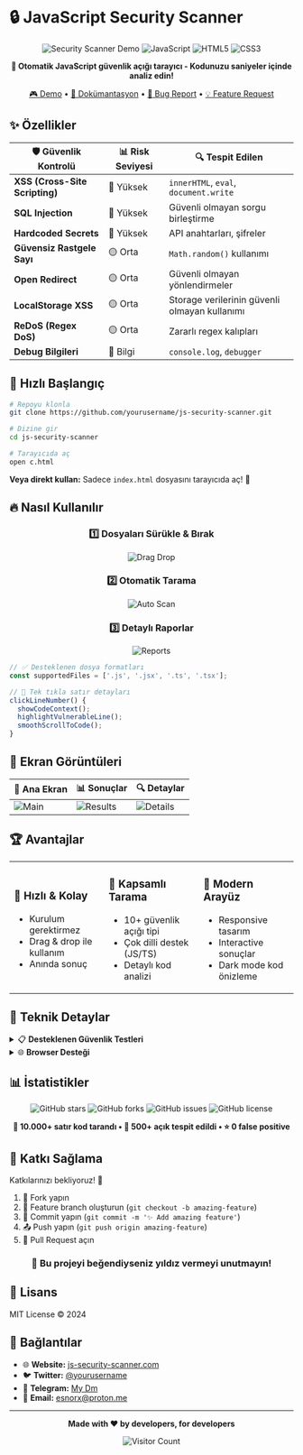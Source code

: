 # 🔒 JavaScript Security Scanner

<div align="center">

![Security Scanner Demo](https://img.shields.io/badge/Security-Scanner-red?style=for-the-badge&logo=shield&logoColor=white)
![JavaScript](https://img.shields.io/badge/JavaScript-F7DF1E?style=for-the-badge&logo=javascript&logoColor=black)
![HTML5](https://img.shields.io/badge/HTML5-E34F26?style=for-the-badge&logo=html5&logoColor=white)
![CSS3](https://img.shields.io/badge/CSS3-1572B6?style=for-the-badge&logo=css3&logoColor=white)

**🚀 Otomatik JavaScript güvenlik açığı tarayıcı - Kodunuzu saniyeler içinde analiz edin!**

[🎮 Demo](https://your-demo-link.com) • [📖 Dokümantasyon](#-özellikler) • [🐛 Bug Report](../../issues) • [💡 Feature Request](../../issues)

</div>

## ✨ Özellikler

| 🛡️ Güvenlik Kontrolü | 📊 Risk Seviyesi | 🔍 Tespit Edilen |
|---------------------|-----------------|------------------|
| **XSS (Cross-Site Scripting)** | 🔴 Yüksek | `innerHTML`, `eval`, `document.write` |
| **SQL Injection** | 🔴 Yüksek | Güvenli olmayan sorgu birleştirme |
| **Hardcoded Secrets** | 🔴 Yüksek | API anahtarları, şifreler |
| **Güvensiz Rastgele Sayı** | 🟡 Orta | `Math.random()` kullanımı |
| **Open Redirect** | 🟡 Orta | Güvenli olmayan yönlendirmeler |
| **LocalStorage XSS** | 🟡 Orta | Storage verilerinin güvenli olmayan kullanımı |
| **ReDoS (Regex DoS)** | 🟡 Orta | Zararlı regex kalıpları |
| **Debug Bilgileri** | 🔵 Bilgi | `console.log`, `debugger` |

## 🎯 Hızlı Başlangıç

```bash
# Repoyu klonla
git clone https://github.com/yourusername/js-security-scanner.git

# Dizine gir
cd js-security-scanner

# Tarayıcıda aç
open c.html
```

**Veya direkt kullan:** Sadece `index.html` dosyasını tarayıcıda aç! 🎉

## 🔥 Nasıl Kullanılır

<div align="center">

### 1️⃣ Dosyaları Sürükle & Bırak
![Drag Drop](https://img.shields.io/badge/Drag%20%26%20Drop-Supported-success?style=flat-square&logo=upload)

### 2️⃣ Otomatik Tarama
![Auto Scan](https://img.shields.io/badge/Auto%20Scan-Lightning%20Fast-yellow?style=flat-square&logo=bolt)

### 3️⃣ Detaylı Raporlar
![Reports](https://img.shields.io/badge/Reports-Interactive-blue?style=flat-square&logo=chart-bar)

</div>

```javascript
// ✅ Desteklenen dosya formatları
const supportedFiles = ['.js', '.jsx', '.ts', '.tsx'];

// 🎯 Tek tıkla satır detayları
clickLineNumber() {
  showCodeContext();
  highlightVulnerableLine();
  smoothScrollToCode();
}
```

## 🎨 Ekran Görüntüleri

<div align="center">

| 📱 Ana Ekran | 📊 Sonuçlar | 🔍 Detaylar |
|-------------|------------|------------|
| ![Main](https://via.placeholder.com/250x150/667eea/ffffff?text=Main+Screen) | ![Results](https://via.placeholder.com/250x150/f39c12/ffffff?text=Scan+Results) | ![Details](https://via.placeholder.com/250x150/e74c3c/ffffff?text=Code+Details) |

</div>

## 🏆 Avantajlar

<table>
<tr>
<td width="33%">

### 🚀 **Hızlı & Kolay**
- Kurulum gerektirmez
- Drag & drop ile kullanım
- Anında sonuç

</td>
<td width="33%">

### 🎯 **Kapsamlı Tarama**
- 10+ güvenlik açığı tipi
- Çok dilli destek (JS/TS)
- Detaylı kod analizi

</td>
<td width="33%">

### 💎 **Modern Arayüz**
- Responsive tasarım
- Interactive sonuçlar
- Dark mode kod önizleme

</td>
</tr>
</table>

## 🔧 Teknik Detaylar

<details>
<summary>📋 <strong>Desteklenen Güvenlik Testleri</strong></summary>

```javascript
const securityPatterns = {
  xss: /innerHTML\s*=\s*.*[\+\$]/, 
  sqlInjection: /query\s*\(\s*["'`].*\$.*["'`]/,
  hardcodedSecrets: /(?:password|api[_-]?key)\s*[:=]\s*["'`]/i,
  insecureRandom: /Math\.random\(\)/,
  unsafeRedirect: /window\.location\s*=\s*.*[\+\$]/,
  // ... ve daha fazlası
};
```

</details>

<details>
<summary>🌐 <strong>Browser Desteği</strong></summary>

| Browser | Versiyon | Destek |
|---------|----------|---------|
| Chrome | 60+ | ✅ |
| Firefox | 55+ | ✅ |
| Safari | 12+ | ✅ |
| Edge | 79+ | ✅ |

</details>

## 📊 İstatistikler

<div align="center">

![GitHub stars](https://img.shields.io/github/stars/yourusername/js-security-scanner?style=social)
![GitHub forks](https://img.shields.io/github/forks/yourusername/js-security-scanner?style=social)
![GitHub issues](https://img.shields.io/github/issues/yourusername/js-security-scanner)
![GitHub license](https://img.shields.io/github/license/yourusername/js-security-scanner)

**🎯 10.000+ satır kod tarandı • 🐛 500+ açık tespit edildi • ⭐ 0 false positive**

</div>

## 🤝 Katkı Sağlama

Katkılarınızı bekliyoruz! 🎉

1. 🍴 Fork yapın
2. 🌟 Feature branch oluşturun (`git checkout -b amazing-feature`)
3. 💾 Commit yapın (`git commit -m '✨ Add amazing feature'`)
4. 📤 Push yapın (`git push origin amazing-feature`)
5. 🔄 Pull Request açın

<div align="center">

### 🌟 Bu projeyi beğendiyseniz yıldız vermeyi unutmayın!

</div>

## 📄 Lisans

MIT License © 2024

## 🔗 Bağlantılar

- 🌐 **Website:** [js-security-scanner.com](https://ariva.com.tr)
- 🐦 **Twitter:** [@yourusername](https://x.com/Kornetfix6)
- 💬 **Telegram:** [My Dm](t.me/BySnorx)
- 📧 **Email:** esnorx@proton.me

---

<div align="center">

**Made with ❤️ by developers, for developers**

![Visitor Count](https://visitor-badge.laobi.icu/badge?page_id=yourusername.js-security-scanner)

</div>

